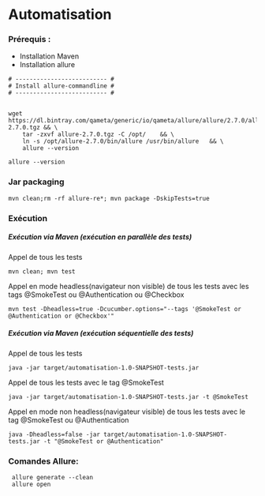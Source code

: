 # Automatisation

### Prérequis : 

- Installation Maven
- Installation allure 
```
# -------------------------- #
# Install allure-commandline #
# -------------------------- #


wget https://dl.bintray.com/qameta/generic/io/qameta/allure/allure/2.7.0/allure-2.7.0.tgz && \
    tar -zxvf allure-2.7.0.tgz -C /opt/    && \
    ln -s /opt/allure-2.7.0/bin/allure /usr/bin/allure   && \
    allure --version 

allure --version 
```
### Jar packaging 
```
mvn clean;rm -rf allure-re*; mvn package -DskipTests=true
```
### Exécution
##### Exécution via Maven (exécution en parallèle des tests)
Appel de tous les tests
```
mvn clean; mvn test
```
Appel en mode headless(navigateur non visible) de tous les tests avec les tags @SmokeTest ou @Authentication ou @Checkbox
```
mvn test -Dheadless=true -Dcucumber.options="--tags '@SmokeTest or @Authentication or @Checkbox'"
```
##### Exécution via Maven (exécution séquentielle des tests)
Appel de tous les tests
```
java -jar target/automatisation-1.0-SNAPSHOT-tests.jar
```
Appel de tous les tests avec le tag @SmokeTest
```
java -jar target/automatisation-1.0-SNAPSHOT-tests.jar -t @SmokeTest
```
Appel en mode non headless(navigateur visible) de tous les tests avec le tag @SmokeTest ou @Authentication
```
java -Dheadless=false -jar target/automatisation-1.0-SNAPSHOT-tests.jar -t "@SmokeTest or @Authentication"
```
### Comandes Allure:
```
 allure generate --clean
 allure open
```
